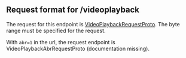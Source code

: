 ## Request format for /videoplayback

The request for this endpoint is [VideoPlaybackRequestProto](../protos/video_streaming/video_playback_request_proto.proto). The byte range must be specified for the request.

With `abr=1` in the url, the request endpoint is VideoPlaybackAbrRequestProto (documentation missing).